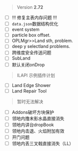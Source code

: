 > Version **2.72**
 - [ ] !!! 修复主表内存问题 !!!
 - [ ] `data.json`数据结构优化
 - [ ] event system
 - [ ] particle box offset.
 - [ ] OPLMgr>>Land sth, problem.
 - [ ] deep y selectland problems.
 - [ ] 跨维度安全传送问题
 - [ ] SubLand
 - [ ] 默认关闭onDrop

> ILAPI 示例插件计划
 - [ ] Land Edge Shower
 - [ ] Land Repair Tool

> 暂时无法解决
 - [ ] Addons破坏方块保护
 - [ ] 领地内撸末影水晶直接消失
 - [ ] 领地内讲台dropBook
 - [ ] 领地内击退、火焰附加有效
 - [ ] 开门问题
 - [ ] 领地内丢三叉戟直接消失（LL）